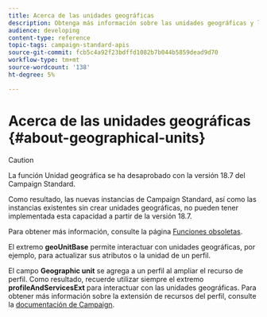 ```yaml
---
title: Acerca de las unidades geográficas
description: Obtenga más información sobre las unidades geográficas y las API.
audience: developing
content-type: reference
topic-tags: campaign-standard-apis
source-git-commit: fcb5c4a92f23bdffd1082b7b044b5859dead9d70
workflow-type: tm+mt
source-wordcount: '138'
ht-degree: 5%

---
```



# Acerca de las unidades geográficas {#about-geographical-units}

>[!CAUTION]
>
>La función Unidad geográfica se ha desaprobado con la versión 18.7 del Campaign Standard.
>
>Como resultado, las nuevas instancias de Campaign Standard, así como las instancias existentes sin crear unidades geográficas, no pueden tener implementada esta capacidad a partir de la versión 18.7.
>
>Para obtener más información, consulte la página <a href="https://experienceleague.adobe.com/docs/campaign-standard/using/release-notes/deprecated-features.html?lang=es#release-notes">Funciones obsoletas</a>.

El extremo **geoUnitBase** permite interactuar con unidades geográficas, por ejemplo, para actualizar sus atributos o la unidad de un perfil.

El campo **Geographic unit** se agrega a un perfil al ampliar el recurso de perfil. Como resultado, recuerde utilizar siempre el extremo **profileAndServicesExt** para interactuar con las unidades geográficas. Para obtener más información sobre la extensión de recursos del perfil, consulte la [documentación de Campaign](https://helpx.adobe.com/campaign/standard/administration/using/organizational-units.html#partitioning-profiles).
